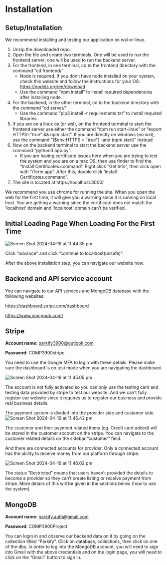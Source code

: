 # Installation 

## Setup/Installation 

We recommend installing and testing our application on wsl or linux. 

1. Unzip the downloaded repo. 
2. Open the file and create two terminals. One will be used to run the frontend server; one will be used to run the backend server. 
3. For the frontend, in one terminal, cd to the frontend directory with the command “cd frontend/” 
    * Node is required. If you don’t have node installed on your system, check this website and follow the instructions for your OS: https://nodejs.org/en/download 
    * Use the command “npm install” to install required dependencies after installing node. 
4. For the backend, in the other terminal, cd to the backend directory with the command “cd server/” 
    * Use the command “pip3 install -r requirements.txt” to install required libraries. 
5. If you are on a linux os (or wsl), on the frontend terminal to start the frontend server use either the command “npm run start-linux” or “export HTTPS="true" && npm start”. If you are directly on windows (no wsl), use the command “($env:HTTPS = "true") -and (npm start)” instead 
6. Now on the backend terminal to start the backend server use the command “python3 app.py”. 
    * If you are having certificate issues here when you are trying to test the system and you are on a mac OS, then use finder to find the “Install Certificates.command”. Right click “Get Info”, then click open with “iTerm.app”. After this, double click ‘Install Certificates.command”.
7. The site is located at https://localhost:3000/ 

We recommend you use chrome for running the site. When you open the web for the first time, it will give you a warning since it is running on local host. You are getting a warning since the certificate does not match the ‘localhost’ domain and ‘localhost’ domain can’t be verified. 

## Initial Loading Page When Loading For the First Time

![Screen Shot 2024-04-19 at 11.44.35 pm](https://hackmd.io/_uploads/rJzUreg-R.png)

Click “advance” and click “continue to localhost(unsafe)”. 


After the above installation step, you can navigate our website now. 

## Backend and API service account
You can navigate to our API services and MongoDB database with the following websites: 

https://dashboard.stripe.com/dashboard 

https://www.mongodb.com/ 

## Stripe 

**Account name**: parkify3900@outlook.com 

**Password**: COMP3900stripe 

You need to use the Google MFA to login with these details. Please make sure the dashboard is on test mode when you are navigating the dashboard. 

![Screen Shot 2024-04-19 at 11.45.05 pm](https://hackmd.io/_uploads/ryGurleZ0.png)

The account is not fully activated so you can only use the testing card and testing data provided by stripe to test our website. And we can’t fully register our website since it requires us to register our business and provide real business details. 

The payment system is divided into the provider side and customer side.  
![Screen Shot 2024-04-19 at 11.45.42 pm](https://hackmd.io/_uploads/ByIcHexb0.png)

The customer and their payment related items (eg. Credit card added) will be stored in the customer account on the stripe. You can navigate to the customer related details on the sidebar “customer” field. 
 
And there are connected accounts for provider. Only a connected account has the ability to receive money from our platform through stripe. 

![Screen Shot 2024-04-19 at 11.46.02 pm](https://hackmd.io/_uploads/S1_irgl-R.png)

The status ”Restricted” means that users haven’t provided the details to become a provider so they can’t create listing or receive payment from stripe. More details of this will be given in the sections below (how to use the system). 

## MongoDB 

**Account name**: parkify.auth@gmail.com 

**Password**: COMP3900Project 

You can login in and observe our backend data on it by going on the collection titled “Parkify”. Click on database, collections, then click on one of the dbs. In order to log into the MongoDB account, you will need to sign into Gmail with the above credentials and on the login page, you will need to click on the “Gmail” button to sign in.  